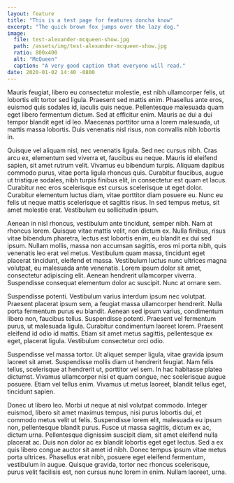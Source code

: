 ```yaml
---
layout: feature
title: "This is a test page for features doncha know"
excerpt: "The quick brown fox jumps over the lazy dog."
image:
  file: test-alexander-mcqueen-show.jpg
  path: /assets/img/test-alexander-mcqueen-show.jpg
  ratio: 800x400
  alt: "McQueen"
  caption: "A very good caption that everyone will read."
date: 2020-01-02 14:40 -0800
---
```


Mauris feugiat, libero eu consectetur molestie, est nibh ullamcorper felis, ut lobortis elit tortor sed ligula. Praesent sed mattis enim. Phasellus ante eros, euismod quis sodales id, iaculis quis neque. Pellentesque malesuada quam eget libero fermentum dictum. Sed at efficitur enim. Mauris ac dui a dui tempor blandit eget id leo. Maecenas porttitor urna a lorem malesuada, ut mattis massa lobortis. Duis venenatis nisl risus, non convallis nibh lobortis in.

Quisque vel aliquam nisl, nec venenatis ligula. Sed nec cursus nibh. Cras arcu ex, elementum sed viverra et, faucibus eu neque. Mauris id eleifend sapien, sit amet rutrum velit. Vivamus eu bibendum turpis. Aliquam dapibus commodo purus, vitae porta ligula rhoncus quis. Curabitur faucibus, augue ut tristique sodales, nibh turpis finibus elit, in consectetur est quam et lacus. Curabitur nec eros scelerisque est cursus scelerisque ut eget dolor. Curabitur elementum luctus diam, vitae porttitor diam posuere eu. Nunc eu felis ut neque mattis scelerisque et sagittis risus. In sed tempus metus, sit amet molestie erat. Vestibulum eu sollicitudin ipsum.

Aenean in nisl rhoncus, vestibulum ante tincidunt, semper nibh. Nam at rhoncus lorem. Quisque vitae mattis velit, non dictum ex. Nulla finibus, risus vitae bibendum pharetra, lectus est lobortis enim, eu blandit ex dui sed ipsum. Nullam mollis, massa non accumsan sagittis, eros mi porta nibh, quis venenatis leo erat vel metus. Vestibulum quam massa, tincidunt eget placerat tincidunt, eleifend et massa. Vestibulum luctus nunc ultrices magna volutpat, eu malesuada ante venenatis. Lorem ipsum dolor sit amet, consectetur adipiscing elit. Aenean hendrerit ullamcorper viverra. Suspendisse consequat elementum dolor ac suscipit. Nunc at ornare sem.

Suspendisse potenti. Vestibulum varius interdum ipsum nec volutpat. Praesent placerat ipsum sem, a feugiat massa ullamcorper hendrerit. Nulla porta fermentum purus eu blandit. Aenean sed ipsum varius, condimentum libero non, faucibus tellus. Suspendisse potenti. Praesent vel fermentum purus, ut malesuada ligula. Curabitur condimentum laoreet lorem. Praesent eleifend id odio id mattis. Etiam sit amet metus sagittis, pellentesque ex eget, placerat ligula. Vestibulum consectetur orci odio.

Suspendisse vel massa tortor. Ut aliquet semper ligula, vitae gravida ipsum laoreet sit amet. Suspendisse mollis diam ut hendrerit feugiat. Nam felis tellus, scelerisque at hendrerit ut, porttitor vel sem. In hac habitasse platea dictumst. Vivamus ullamcorper nisi et quam congue, nec scelerisque augue posuere. Etiam vel tellus enim. Vivamus ut metus laoreet, blandit tellus eget, tincidunt sapien.

Donec ut libero leo. Morbi ut neque at nisl volutpat commodo. Integer euismod, libero sit amet maximus tempus, nisi purus lobortis dui, et commodo metus velit ut felis. Suspendisse lorem elit, malesuada eu ipsum non, pellentesque blandit purus. Fusce ut massa sagittis, dictum ex ac, dictum urna. Pellentesque dignissim suscipit diam, sit amet eleifend nulla placerat ac. Duis non dolor ac ex blandit lobortis eget eget lectus. Sed a ex quis libero congue auctor sit amet id nibh. Donec tempus ipsum vitae metus porta ultrices. Phasellus erat nibh, posuere eget eleifend fermentum, vestibulum in augue. Quisque gravida, tortor nec rhoncus scelerisque, purus velit facilisis est, non cursus nunc lorem in enim. Nullam laoreet, urna.
